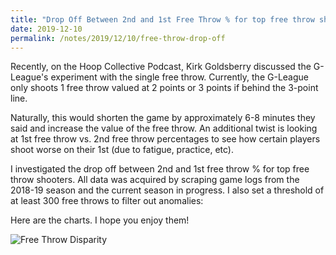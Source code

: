```yaml
---
title: "Drop Off Between 2nd and 1st Free Throw % for top free throw shooters"
date: 2019-12-10
permalink: /notes/2019/12/10/free-throw-drop-off
--- 
```


Recently, on the Hoop Collective Podcast, Kirk Goldsberry discussed the G-League's experiment with the single free throw. Currently, the G-League only shoots 1 free throw valued at 2 points or 3 points if behind the 3-point line.

Naturally, this would shorten the game by approximately 6-8 minutes they said and increase the value of the free throw. An additional twist is looking at 1st free throw vs. 2nd free throw percentages to see how certain players shoot worse on their 1st (due to fatigue, practice, etc).

I investigated the drop off between 2nd and 1st free throw % for top free throw shooters. All data was acquired by scraping game logs from the 2018-19 season and the current season in progress. I also set a threshold of at least 300 free throws to filter out anomalies:

Here are the charts. I hope you enjoy them!

![Free Throw Disparity](https://i.imgur.com/ybK4hQu.png)
